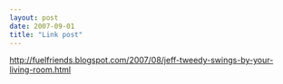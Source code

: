 ```yaml
---
layout: post
date: 2007-09-01
title: "Link post"
---
```

<http://fuelfriends.blogspot.com/2007/08/jeff-tweedy-swings-by-your-living-room.html>

